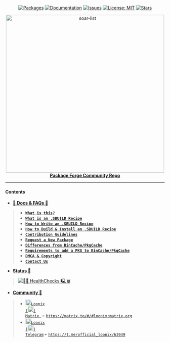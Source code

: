 <div align="center">

[stars-shield]: https://img.shields.io/github/stars/pkgforge/soarpkgs.svg
[stars-url]: https://github.com/pkgforge/soarpkgs/stargazers
[issues-shield]: https://img.shields.io/github/issues/pkgforge/soarpkgs.svg
[issues-url]: https://github.com/pkgforge/soarpkgs/issues
[license-shield]: https://img.shields.io/github/license/pkgforge/soarpkgs.svg
[license-url]: https://github.com/pkgforge/soarpkgs/blob/main/LICENSE
[doc-shield]: https://img.shields.io/badge/docs.pkgforge.dev-blue
[doc-url]: https://docs.pkgforge.dev/orgs/pkgforge-core/projects/soarpkgs

<a href="https://github.com/pkgforge/soarpkgs/tree/main/packages"><img src="https://img.shields.io/badge/Packages-1579%20(1635)-blue?labelColor=orange&style=flat&link=https://github.com/pkgforge/soarpkgs/tree/main/packages" alt="Packages" /></a>
[![Documentation][doc-shield]][doc-url]
[![Issues][issues-shield]][issues-url]
[![License: MIT][license-shield]][license-url]
[![Stars][stars-shield]][stars-url]
</div>

<p align="center">
    <!-- <a href="https://github.com/pkgforge/soar">
        <img src="https://github.com/user-attachments/assets/220ce7b3-55b3-496e-b3b8-2556123193a2" width="100">
    </a><br> -->
    <a href="https://github.com/pkgforge/soar">
        <img src="https://bin.pkgforge.dev/list.gif?tmp.nbbrEEL6pp=tmp.883ffEEVdt" alt="soar-list" width="500">
    </a><br> 
    <b><strong> <a href="https://docs.pkgforge.dev/orgs/pkgforge-core/projects/soarpkgs">Package Forge Community Repo</a></code></strong></b>
    <br>
</p>

---
#### Contents
- [**📖 Docs & FAQs 📖**](https://docs.pkgforge.dev/orgs/pkgforge-core/projects/soarpkgs)
> - [**`What is this?`**](https://docs.pkgforge.dev/orgs/pkgforge-core/projects/soarpkgs)
> - [**`What is an .SBUILD Recipe`**](https://docs.pkgforge.dev/sbuild/introduction)
> - [**`How to Write an .SBUILD Recipe`**](https://docs.pkgforge.dev/sbuild/instructions)
> - [**`How to Build & Install an .SBUILD Recipe`**](https://docs.pkgforge.dev/sbuild/instructions#build)
> - [**`Contribution Guidelines`**](https://docs.pkgforge.dev/orgs/pkgforge-core/projects/soarpkgs/contribution)
> - [**`Request a New Package`**](https://docs.pkgforge.dev/orgs/pkgforge-core/projects/soarpkgs/package-request)
> - [**`Differences from BinCache/PkgCache`**](https://docs.pkgforge.dev/orgs/pkgforge-core/projects/soarpkgs/differences)
> - [**`Requirements to add a PKG to BinCache/PkgCache`**](https://docs.pkgforge.dev/orgs/pkgforge-core/projects/pkgcache/package-request#criteria)
> - [**`DMCA & Copyright`**](https://docs.pkgforge.dev/orgs/pkgforge-core/projects/soarpkgs/dmca-or-copyright-cease-and-desist)
> - [**`Contact Us`**](https://docs.pkgforge.dev/contact/chat)
- [**Status 🔖**](./)
> [![🐧🧹 HealthChecks 🖳🗑](https://github.com/pkgforge/soarpkgs/actions/workflows/healthchecks_housekeeping.yaml/badge.svg)](https://github.com/pkgforge/soarpkgs/actions/workflows/healthchecks_housekeeping.yaml)
- [**Community 💬**](https://docs.pkgforge.dev/contact/chat)
> - <a href="https://matrix.to/#/#loonix:matrix.org"><img src="https://github.com/user-attachments/assets/1dcd4a64-2fec-4f4f-926a-e61313b6b646" width="18" height="18"><code>Loonix (<img src="https://github.com/user-attachments/assets/abc35eee-c9c9-4023-9035-d440b56cac4c" width="18" height="18">) Matrix </code></a> `➼` [`https://matrix.to/#/#loonix:matrix.org`](https://matrix.to/#/#loonix:matrix.org)
> - <a href="https://t.me/official_loonix/63949"><img src="https://github.com/user-attachments/assets/2edc90b9-606e-4bfc-89f3-2a758b2f0377" width="18" height="18"><code>Loonix (<img src="https://github.com/user-attachments/assets/abc35eee-c9c9-4023-9035-d440b56cac4c" width="18" height="18">) Telegram</code></a> `➼` [`https://t.me/official_loonix/63949`](https://t.me/official_loonix/63949)
